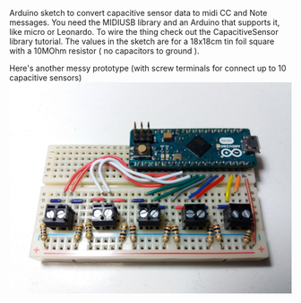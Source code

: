 Arduino sketch to convert capacitive sensor data to midi CC and Note messages. You need the MIDIUSB library and an Arduino that supports it, like micro or Leonardo. To wire the thing check out the CapacitiveSensor library tutorial. The values in the sketch are for a 18x18cm tin foil square with a 10MOhm resistor ( no capacitors to ground ).

Here's another messy prototype (with screw terminals for connect up to 10 capacitive sensors)
![prototype](prototype.jpg?raw=true "prototype")
